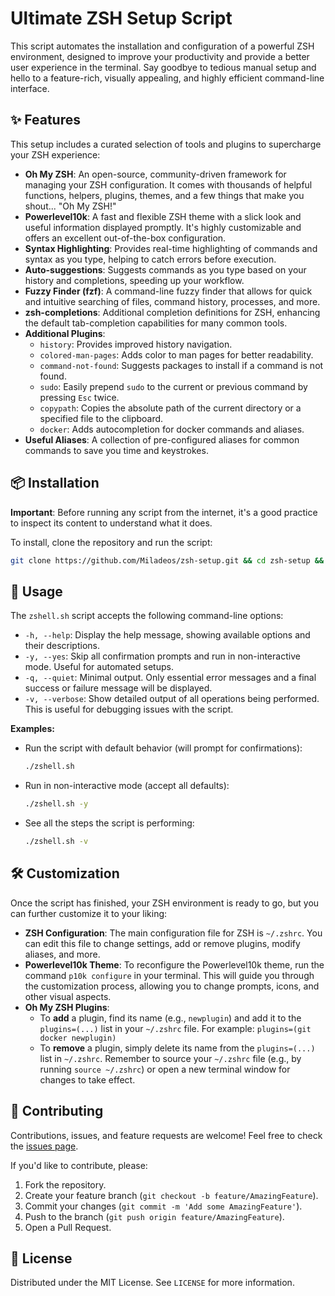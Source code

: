 # Ultimate ZSH Setup Script

This script automates the installation and configuration of a powerful ZSH environment, designed to improve your productivity and provide a better user experience in the terminal. Say goodbye to tedious manual setup and hello to a feature-rich, visually appealing, and highly efficient command-line interface.

## ✨ Features

This setup includes a curated selection of tools and plugins to supercharge your ZSH experience:

- **Oh My ZSH**: An open-source, community-driven framework for managing your ZSH configuration. It comes with thousands of helpful functions, helpers, plugins, themes, and a few things that make you shout... "Oh My ZSH!"
- **Powerlevel10k**: A fast and flexible ZSH theme with a slick look and useful information displayed promptly. It's highly customizable and offers an excellent out-of-the-box configuration.
- **Syntax Highlighting**: Provides real-time highlighting of commands and syntax as you type, helping to catch errors before execution.
- **Auto-suggestions**: Suggests commands as you type based on your history and completions, speeding up your workflow.
- **Fuzzy Finder (fzf)**: A command-line fuzzy finder that allows for quick and intuitive searching of files, command history, processes, and more.
- **zsh-completions**: Additional completion definitions for ZSH, enhancing the default tab-completion capabilities for many common tools.
- **Additional Plugins**:
    - `history`: Provides improved history navigation.
    - `colored-man-pages`: Adds color to man pages for better readability.
    - `command-not-found`: Suggests packages to install if a command is not found.
    - `sudo`: Easily prepend `sudo` to the current or previous command by pressing `Esc` twice.
    - `copypath`: Copies the absolute path of the current directory or a specified file to the clipboard.
    - `docker`: Adds autocompletion for docker commands and aliases.
- **Useful Aliases**: A collection of pre-configured aliases for common commands to save you time and keystrokes.

## 📦 Installation

**Important**: Before running any script from the internet, it's a good practice to inspect its content to understand what it does.

To install, clone the repository and run the script:
```bash
git clone https://github.com/Miladeos/zsh-setup.git && cd zsh-setup && chmod +x zshell.sh && ./zshell.sh -y
```

## 🚀 Usage

The `zshell.sh` script accepts the following command-line options:

-   `-h, --help`: Display the help message, showing available options and their descriptions.
-   `-y, --yes`: Skip all confirmation prompts and run in non-interactive mode. Useful for automated setups.
-   `-q, --quiet`: Minimal output. Only essential error messages and a final success or failure message will be displayed.
-   `-v, --verbose`: Show detailed output of all operations being performed. This is useful for debugging issues with the script.

**Examples:**

-   Run the script with default behavior (will prompt for confirmations):
    ```bash
    ./zshell.sh
    ```
-   Run in non-interactive mode (accept all defaults):
    ```bash
    ./zshell.sh -y
    ```
-   See all the steps the script is performing:
    ```bash
    ./zshell.sh -v
    ```

## 🛠️ Customization

Once the script has finished, your ZSH environment is ready to go, but you can further customize it to your liking:

-   **ZSH Configuration**: The main configuration file for ZSH is `~/.zshrc`. You can edit this file to change settings, add or remove plugins, modify aliases, and more.
-   **Powerlevel10k Theme**: To reconfigure the Powerlevel10k theme, run the command `p10k configure` in your terminal. This will guide you through the customization process, allowing you to change prompts, icons, and other visual aspects.
-   **Oh My ZSH Plugins**:
    -   To **add** a plugin, find its name (e.g., `newplugin`) and add it to the `plugins=(...)` list in your `~/.zshrc` file. For example: `plugins=(git docker newplugin)`
    -   To **remove** a plugin, simply delete its name from the `plugins=(...)` list in `~/.zshrc`.
    Remember to source your `~/.zshrc` file (e.g., by running `source ~/.zshrc`) or open a new terminal window for changes to take effect.

## 🤝 Contributing

Contributions, issues, and feature requests are welcome! Feel free to check the [issues page](https://github.com/Miladeos/zsh-setup/issues).

If you'd like to contribute, please:
1.  Fork the repository.
2.  Create your feature branch (`git checkout -b feature/AmazingFeature`).
3.  Commit your changes (`git commit -m 'Add some AmazingFeature'`).
4.  Push to the branch (`git push origin feature/AmazingFeature`).
5.  Open a Pull Request.

## 📄 License

Distributed under the MIT License. See `LICENSE` for more information.
